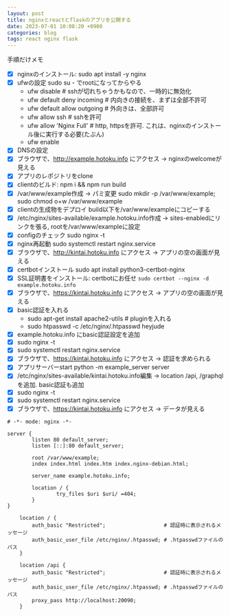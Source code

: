 ```yaml
---
layout: post
title: nginxとreactとflaskのアプリを公開する
date: 2023-07-01 10:08:20 +0900
categories: blog
tags: react nginx flask
---
```


手順だけメモ

- [x] nginxのインストール: sudo apt install -y nginx
- [x] ufwの設定 sudo su - でrootになってからやる
  - ufw disable # sshが切れちゃうかもなので、一時的に無効化
  - ufw default deny incoming # 内向きの接続を、まずは全部不許可
  - ufw default allow outgoing # 外向きは、全部許可
  - ufw allow ssh # sshを許可
  - ufw allow 'Nginx Full' # http, httpsを許可. これは、nginxのインストール後に実行する必要(たぶん)
  - ufw enable
- [x] DNSの設定
- [x] ブラウザで、http://example.hotoku.info にアクセス → nginxのwelcomeが見える
- [x] アプリのレポジトリをclone
- [x] clientのビルド: npm i && npm run build
- [x] /var/www/example作成 → パミ変更 sudo mkdir -p /var/www/example; sudo chmod o+w /var/www/example
- [x] clientの生成物をデプロイ build以下を/var/www/exampleにコピーする
- [x] /etc/nginx/sites-available/example.hotoku.info作成 → sites-enabledにリンクを張る, rootを/var/www/exampleに設定
- [x] configのチェック sudo nginx -t
- [x] nginx再起動 sudo systemctl restart nginx.service
- [x] ブラウザで、http://kintai.hotoku.info にアクセス → アプリの空の画面が見える
- [x] certbotインストール sudo apt install python3-certbot-nginx
- [x] SSL証明書をインストール: certbotにお任せ `sudo certbot --nginx -d example.hotoku.info`
- [x] ブラウザで、https://kintai.hotoku.info にアクセス → アプリの空の画面が見える
- [x] basic認証を入れる
  - sudo apt-get install apache2-utils # pluginを入れる
  - sudo htpasswd -c /etc/nginx/.htpasswd heyjude
- [x] example.hotoku.info にbasic認証設定を追加
- [x] sudo nginx -t
- [x] sudo systemctl restart nginx.service
- [x] ブラウザで、https://kintai.hotoku.info にアクセス → 認証を求められる
- [x] アプリサーバーstart python -m example_server server
- [x] /etc/nginx/sites-available/kintai.hotoku.info編集 → location /api, /graphqlを追加. basic認証も追加
- [x] sudo nginx -t
- [x] sudo systemctl restart nginx.service
- [x] ブラウザで、https://kintai.hotoku.info にアクセス → データが見える

```
# -*- mode: nginx -*-

server {
        listen 80 default_server;
        listen [::]:80 default_server;

        root /var/www/example;
        index index.html index.htm index.nginx-debian.html;

        server_name example.hotoku.info;

        location / {
                try_files $uri $uri/ =404;
        }
}
```

```
    location / {
        auth_basic "Restricted";                   # 認証時に表示されるメッセージ
        auth_basic_user_file /etc/nginx/.htpasswd; # .htpasswdファイルのパス
    }

```

```
    location /api {
        auth_basic "Restricted";                   # 認証時に表示されるメッセージ
        auth_basic_user_file /etc/nginx/.htpasswd; # .htpasswdファイルのパス
        proxy_pass http://localhost:20090;
    }
```
